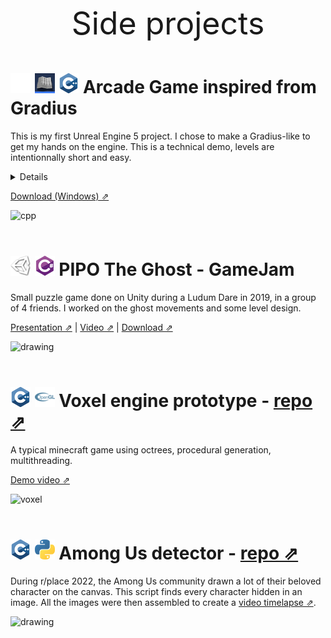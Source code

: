 <p style="text-align:center;font-size:50px;">
Side projects
</p>

# ![unreal5](./assets/unreal-engine/unreal-engine_32x32.png) ![blueprint](./assets/unreal-engine/unreal-engine-blueprint_32x32.png) ![cpp](./assets/cpp/cpp_32x32.png) Arcade Game inspired from Gradius
This is my first Unreal Engine 5 project. I chose to make a Gradius-like to get my hands on the engine. This is a technical demo, levels are intentionnally short and easy.
<details>
  <summary>Details</summary>
  All of this work was done myself, no plug-ins were used for the gameplay. Only 3D models, images and audio were imported.
  
  What I learned to use during this project:
  Levels/Scenes, GameInstance and GameMode,  Input modes, Actor and ActorComponents, Projectile Component, Function and Macro Library, SaveGame, Key bindings, Event calls and bindings, Collision presets, UI Widgets, UI Animation, Materials, NiagaraSystem, Damage system and more...
</details>

[Download (Windows) ⇗](https://drive.google.com/drive/folders/1kNpDA51BWmlVmWSSDw9OQHwH7JFR_UdT?usp=sharing)

![cpp](./assets/demo-game-unreal.gif) 
<br>
<br>


# ![unity](./assets/unity/unity_32x32.png) ![csharp](./assets/csharp/csharp_32x32.png) PIPO The Ghost - GameJam
Small puzzle game done on Unity during a Ludum Dare in 2019, in a group of 4 friends. I worked on the ghost movements and some level design.

[Presentation ⇗](https://ldjam.com/events/ludum-dare/45/pipo-the-ghost) | 
[Video ⇗](https://www.youtube.com/watch?v=SF8NL1okIys) | 
[Download ⇗](https://woody-builder.itch.io/pipo-the-ghost)

<img src="https://img.itch.zone/aW1hZ2UvNDk1NDMxLzI1NjgyMjYucG5n/347x500/BaHBge.png" alt="drawing" width="400"/>
<br>
<br>

# ![cpp](./assets/cpp/cpp_32x32.png) ![opengl](./assets/opengl/opengl_32x32.png) Voxel engine prototype - [repo ⇗](https://github.com/rhoffsch42/Octree-Quadtree-Procedural)
A typical minecraft game using octrees, procedural generation, multithreading. 

[Demo video ⇗](https://www.youtube.com/watch?v=7nj2OTwm5g4)

![voxel](./assets/voxel.gif)
<br>
<br>

# ![cpp](./assets/cpp/cpp_32x32.png) ![python](./assets/python/python_32x32.png) Among Us detector - [repo ⇗](https://github.com/rhoffsch42/rplace-among-us-detector)
During r/place 2022, the Among Us community drawn a lot of their beloved character on the canvas. This script finds every character hidden in an image. All the images were then assembled to create a [video timelapse ⇗](https://www.youtube.com/watch?v=ljDQlrhlVp4).

<img src="https://i.imgur.com/ThiSu8k.png" alt="drawing" width="400"/>
<br>
<br>
